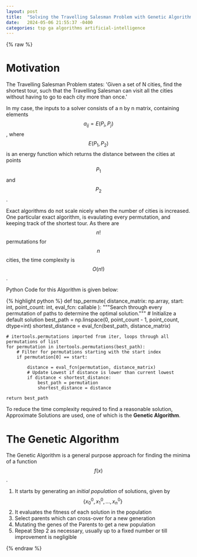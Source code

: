 ```yaml
---
layout: post
title:  "Solving the Travelling Salesman Problem with Genetic Algorithms"
date:   2024-05-06 21:55:37 -0400
categories: tsp ga algorithms artificial-intelligence
---
```

{% raw %}

# Motivation

The Travelling Salesman Problem states: 
'Given a set of N cities, find the shortest tour, such that
the Travelling Salesman can visit all the cities without 
having to go to each city more than once.'

In my case, the inputs to a solver consists of a n by n matrix, containing 
elements $$a_{ij} = E(P_i, P_j)$$, where $$E(P_1,P_2)$$ is an energy function 
which returns the distance between the cities at points $$P_1$$ and $$P_2$$.

Exact algorithms do not scale nicely when the number of cities is 
increased. One particular exact algorithm, is evaulating every 
permutation, and keeping track of the shortest tour. As there are 
$$n!$$ permutations for $$n$$ cities, the time complexity is $$O(n!)$$.

Python Code for this Algorithm is given below:

{% highlight python %}
def tsp_permute(
    distance_matrix: np.array, start: int, point_count: int, eval_fcn: callable
):
    """Search through every permutation of paths to determine the optimal solution."""
    # Initialize a default solution
    best_path = np.linspace(0, point_count - 1, point_count, dtype=int)
    shortest_distance = eval_fcn(best_path, distance_matrix)

    # itertools.permutations imported from iter, loops through all permutations of list
    for permutation in itertools.permutations(best_path):
        # Filter for permutations starting with the start index
        if permutation[0] == start:

            distance = eval_fcn(permutation, distance_matrix)
            # Update Lowest if distance is lower than current lowest
            if distance < shortest_distance:
                best_path = permutation
                shortest_distance = distance

    return best_path


To reduce the time complexity required to find a reasonable solution, 
Approximate Solutions are used, one of which is the **Genetic Algorithm**.

# The Genetic Algorithm

The Genetic Algorithm is a general purpose approach for finding the minima 
of a function $$f(x)$$. 

1. It starts by generating an *initial population* of solutions, given by 
$$ \{ x_0^0, x_1^0, ..., x_n^0 \} $$
2. It evaluates the fitness of each solution in the population
3. Select parents which can cross-over for a new generation
4. Mutating the genes of the Parents to get a new population
5. Repeat Step 2 as necessary, usually up to a fixed number or till improvement is negligible



{% endraw %}